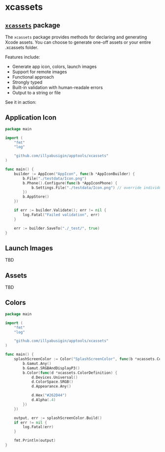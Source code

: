 # xcassets
[`xcassets`](https://pkg.go.dev/github.com/illyabusigin/apptools/xcassets?tab=doc "API documentation") package
-------------------------------------------------------------------------------------------

The `xcassets` package provides methods for declaring and generating Xcode assets. You can choose to generate one-off assets or your entire .xcassets folder.

Features include:
- Generate app icon, colors, launch images
- Support for remote images
- Functional approach 
- Strongly typed
- Built-in validation with human-readale errors
- Output to a string or file

See it in action:

## Application Icon

```go
package main

import (
	"fmt"
	"log"

	"github.com/illyabusigin/apptools/xcassets"
)

func main() {
	builder := AppIcon("AppIcon", func(b *AppIconBuilder) {
		b.File("./testdata/Icon.png")
		b.Phone().Configure(func(b *AppIconPhone) {
			b.Settings.File("./testdata/Icon.png") // override individual icon configurations
		})
		b.AppStore()
	})

    if err := builder.Validate(); err != nil {
        log.Fatal("Failed validation", err)
    }

	err := builder.SaveTo("./_test/", true)
}

```


## Launch Images

TBD

## Assets

TBD

## Colors

```go
package main

import (
	"fmt"
	"log"

	"github.com/illyabusigin/apptools/xcassets"
)

func main() {
	splashScreenColor := Color("SplashScreenColor", func(b *xcassets.ColorBuilder) {
		b.Gamut.Any()
		b.Gamut.SRGBAndDisplayP3()
		b.Color(func(d *xcassets.ColorDefinition) {
			d.Devices.Universal()
			d.ColorSpace.SRGB()
			d.Appearance.Any()

			d.Hex("#262D44")
			d.Alpha(.4)
		})
	})

	output, err := splashScreenColor.Build()
	if err != nil {
		log.Fatal(err)
	}

	fmt.Println(output)
}

```
